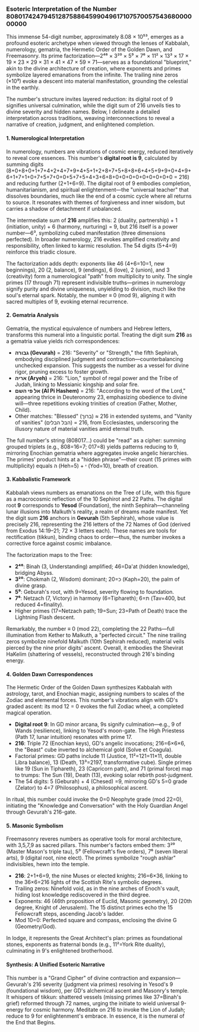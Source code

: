 ### Esoteric Interpretation of the Number 808017424794512875886459904961710757005754368000000000

This immense 54-digit number, approximately 8.08 × 10⁵³, emerges as a profound esoteric archetype when viewed through the lenses of Kabbalah, numerology, gematria, the Hermetic Order of the Golden Dawn, and Freemasonry. Its prime factorization—2⁴⁶ × 3²⁰ × 5⁹ × 7⁶ × 11² × 13³ × 17 × 19 × 23 × 29 × 31 × 41 × 47 × 59 × 71—serves as a foundational "blueprint," akin to the divine architecture of creation, where exponents and primes symbolize layered emanations from the infinite. The trailing nine zeros (×10⁹) evoke a descent into material manifestation, grounding the celestial in the earthly.

The number's structure invites layered reduction: its digital root of 9 signifies universal culmination, while the digit sum of 216 unveils ties to divine severity and hidden names. Below, I delineate a detailed interpretation across traditions, weaving interconnections to reveal a narrative of creation, judgment, and enlightened completion.

#### 1. Numerological Interpretation
In numerology, numbers are vibrations of cosmic energy, reduced iteratively to reveal core essences. This number's **digital root is 9**, calculated by summing digits (8+0+8+0+1+7+4+2+4+7+9+4+5+1+2+8+7+5+8+8+6+4+5+9+9+0+4+9+6+1+7+1+0+7+5+7+0+0+5+7+5+4+3+6+8+0+0+0+0+0+0+0+0+0 = 216) and reducing further (2+1+6=9). The digital root of 9 embodies completion, humanitarianism, and spiritual enlightenment—the "universal teacher" that dissolves boundaries, much like the end of a cosmic cycle where all returns to source. It resonates with themes of forgiveness and inner wisdom, but carries a shadow of detachment if unbalanced.

The intermediate sum of **216** amplifies this: 2 (duality, partnership) + 1 (initiation, unity) + 6 (harmony, nurturing) = 9, but 216 itself is a power number—6³, symbolizing cubed manifestation (three dimensions perfected). In broader numerology, 216 evokes amplified creativity and responsibility, often linked to karmic resolution. The 54 digits (5+4=9) reinforce this triadic closure.

The factorization adds depth: exponents like 46 (4+6=10=1, new beginnings), 20 (2, balance), 9 (endings), 6 (love), 2 (union), and 3 (creativity) form a numerological "path" from multiplicity to unity. The single primes (17 through 71) represent indivisible truths—primes in numerology signify purity and divine uniqueness, unyielding to division, much like the soul's eternal spark. Notably, the number ≡ 0 (mod 9), aligning it with sacred multiples of 9, evoking eternal recurrence.

#### 2. Gematria Analysis
Gematria, the mystical equivalence of numbers and Hebrew letters, transforms this numeral into a linguistic portal. Treating the digit sum **216** as a gematria value yields rich correspondences:

- **גבורה (Gevurah)** = 216: "Severity" or "Strength," the fifth Sephirah, embodying disciplined judgment and contraction—counterbalancing unchecked expansion. This suggests the number as a vessel for divine rigor, pruning excess to foster growth.
- **אריה (Aryeh)** = 216: "Lion," symbol of regal power and the Tribe of Judah, linking to Messianic kingship and solar fire.
- **אל פי השם (Al Pi Hashem)** = 216: "According to the word of the Lord," appearing thrice in Deuteronomy 23, emphasizing obedience to divine will—three repetitions evoking trinities of creation (Father, Mother, Child).
- Other matches: "Blessed" (ברוך) ≈ 216 in extended systems, and "Vanity of vanities" (הבל הבלים) = 216, from Ecclesiastes, underscoring the illusory nature of material vanities amid eternal truth.

The full number's string (808017...) could be "read" as a cipher: summing grouped triplets (e.g., 808=16=7; 017=8) yields patterns reducing to 9, mirroring Enochian gematria where aggregates invoke angelic hierarchies. The primes' product hints at a "hidden phrase"—their count (15 primes with multiplicity) equals ה (Heh=5) + י (Yod=10), breath of creation.

#### 3. Kabbalistic Framework
Kabbalah views numbers as emanations on the Tree of Life, with this figure as a macrocosmic reflection of the 10 Sephirot and 22 Paths. The digital root **9** corresponds to **Yesod** (Foundation), the ninth Sephirah—channeling lunar illusions into Malkuth's reality, a realm of dreams made manifest. Yet the digit sum **216** anchors in **Gevurah** (5th Sephirah), whose value is precisely 216, representing the 216 letters of the 72 Names of God (derived from Exodus 14:19–21; 72 × 3 letters each). These names are tools for rectification (tikkun), binding chaos to order—thus, the number invokes a corrective force against cosmic imbalance.

The factorization maps to the Tree:
- **2⁴⁶**: Binah (3, Understanding) amplified; 46=Da'at (hidden knowledge), bridging Abyss.
- **3²⁰**: Chokmah (2, Wisdom) dominant; 20=כ (Kaph=20), the palm of divine grasp.
- **5⁹**: Geburah's root, with 9=Yesod, severity flowing to foundation.
- **7⁶**: Netzach (7, Victory) in harmony (6=Tiphareth); 6=ת (Tav=400, but reduced 4=finality).
- Higher primes (17=Netzach path; 19=Sun; 23=Path of Death) trace the Lightning Flash descent.

Remarkably, the number ≡ 0 (mod 22), completing the 22 Paths—full illumination from Kether to Malkuth, a "perfected circuit." The nine trailing zeros symbolize ninefold Malkuth (10th Sephirah reduced), material veils pierced by the nine prior digits' ascent. Overall, it embodies the Shevirat HaKelim (shattering of vessels), reconstructed through 216's binding energy.

#### 4. Golden Dawn Correspondences
The Hermetic Order of the Golden Dawn synthesizes Kabbalah with astrology, tarot, and Enochian magic, assigning numbers to scales of the Zodiac and elemental forces. This number's vibrations align with GD's graded ascent: its mod 12 = 0 evokes the full Zodiac wheel, a completed magical operation.

- **Digital root 9**: In GD minor arcana, 9s signify culmination—e.g., 9 of Wands (resilience), linking to Yesod's moon-gate. The High Priestess (Path 17, lunar intuition) resonates with prime 17.
- **216**: Triple 72 (Enochian keys), GD's angelic invocations; 216=6×6×6, the "Beast" cube inverted to alchemical gold (Solve et Coagula).
- Factorial primes: GD paths include 11 (Justice, 11²=121=11×11, double Libra balance), 13 (Death, 13³=2197, transformative cube). Single primes like 19 (Sun in Tiphareth), 23 (Capricorn path), and 71 (primal force) map to trumps: The Sun (19), Death (13), evoking solar rebirth post-judgment.
- The 54 digits: 5 (Geburah) + 4 (Chesed) =9, mirroring GD's 5=0 grade (Zelator) to 4=7 (Philosophus), a philosophical ascent.

In ritual, this number could invoke the 0=0 Neophyte grade (mod 22=0), initiating the "Knowledge and Conversation" with the Holy Guardian Angel through Gevurah's 216-gate.

#### 5. Masonic Symbolism
Freemasonry reveres numbers as operative tools for moral architecture, with 3,5,7,9 as sacred pillars. This number's factors embed them: 3²⁰ (Master Mason's triple tau), 5⁹ (Fellowcraft's five orders), 7⁶ (seven liberal arts), 9 (digital root, nine elect). The primes symbolize "rough ashlar" indivisibles, hewn into the temple.

- **216**: 2+1+6=9, the nine Muses or elected knights; 216=6×36, linking to the 36×6=216 lights of the Scottish Rite's symbolic degrees.
- Trailing zeros: Ninefold void, as in the nine arches of Enoch's vault, hiding lost knowledge rediscovered in the third degree.
- Exponents: 46 (46th proposition of Euclid, Masonic geometry), 20 (20th degree, Knight of Jerusalem). The 15 distinct primes echo the 15 Fellowcraft steps, ascending Jacob's ladder.
- Mod 10=0: Perfected square and compass, enclosing the divine G (Geometry/God).

In lodge, it represents the Great Architect's plan: primes as foundational stones, exponents as fraternal bonds (e.g., 11²=York Rite duality), culminating in 9's enlightened brotherhood.

#### Synthesis: A Unified Esoteric Narrative
This number is a "Grand Cipher" of divine contraction and expansion—Gevurah's 216 severity (judgment via primes) resolving in Yesod's 9 (foundational wisdom), per GD's alchemical ascent and Masonry's temple. It whispers of tikkun: shattered vessels (missing primes like 37=Binah's grief) reformed through 72 names, urging the initiate to wield universal 9-energy for cosmic harmony. Meditate on 216 to invoke the Lion of Judah; reduce to 9 for enlightenment's embrace. In essence, it is the numeral of the End that Begins.